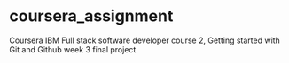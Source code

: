 # coursera_assignment
Coursera IBM Full stack software developer course 2, Getting started with Git and Github week 3 final project

